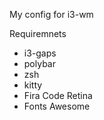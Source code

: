 My config for i3-wm 

Requiremnets 


- i3-gaps 
- polybar
- zsh
- kitty
- Fira Code Retina
- Fonts Awesome
